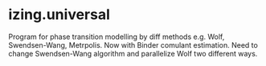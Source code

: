 # izing.universal
Program for phase transition modelling by diff methods e.g. Wolf, Swendsen-Wang, Metrpolis. Now with Binder comulant estimation. Need to change Swendsen-Wang algorithm and parallelize Wolf two different ways. 
